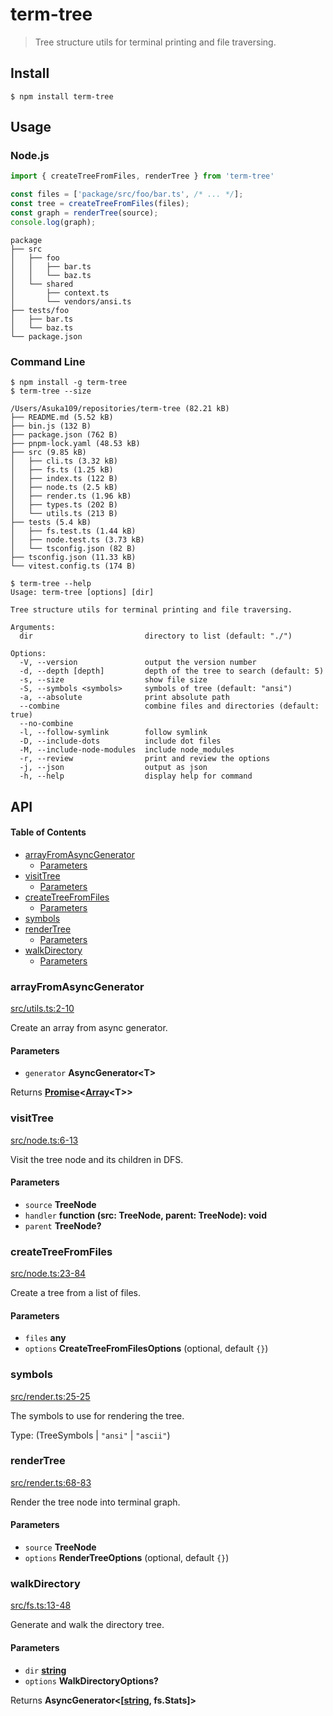 # term-tree

> Tree structure utils for terminal printing and file traversing.

## Install

    $ npm install term-tree

## Usage

### Node.js

```js
import { createTreeFromFiles, renderTree } from 'term-tree'

const files = ['package/src/foo/bar.ts', /* ... */];
const tree = createTreeFromFiles(files);
const graph = renderTree(source);
console.log(graph);
```

    package
    ├── src
    │   ├── foo
    │   │   ├── bar.ts
    │   │   └── baz.ts
    │   └── shared
    │       ├── context.ts
    │       └── vendors/ansi.ts
    ├── tests/foo
    │   ├── bar.ts
    │   └── baz.ts
    └── package.json

### Command Line

    $ npm install -g term-tree
    $ term-tree --size

    /Users/Asuka109/repositories/term-tree (82.21 kB)
    ├── README.md (5.52 kB)
    ├── bin.js (132 B)
    ├── package.json (762 B)
    ├── pnpm-lock.yaml (48.53 kB)
    ├── src (9.85 kB)
    │   ├── cli.ts (3.32 kB)
    │   ├── fs.ts (1.25 kB)
    │   ├── index.ts (122 B)
    │   ├── node.ts (2.5 kB)
    │   ├── render.ts (1.96 kB)
    │   ├── types.ts (202 B)
    │   └── utils.ts (213 B)
    ├── tests (5.4 kB)
    │   ├── fs.test.ts (1.44 kB)
    │   ├── node.test.ts (3.73 kB)
    │   └── tsconfig.json (82 B)
    ├── tsconfig.json (11.33 kB)
    └── vitest.config.ts (174 B)

<!---->

    $ term-tree --help
    Usage: term-tree [options] [dir]

    Tree structure utils for terminal printing and file traversing.

    Arguments:
      dir                         directory to list (default: "./")

    Options:
      -V, --version               output the version number
      -d, --depth [depth]         depth of the tree to search (default: 5)
      -s, --size                  show file size
      -S, --symbols <symbols>     symbols of tree (default: "ansi")
      -a, --absolute              print absolute path
      --combine                   combine files and directories (default: true)
      --no-combine
      -l, --follow-symlink        follow symlink
      -D, --include-dots          include dot files
      -M, --include-node-modules  include node_modules
      -r, --review                print and review the options
      -j, --json                  output as json
      -h, --help                  display help for command

## API

<!-- Generated by documentation.js. Update this documentation by updating the source code. -->

#### Table of Contents

*   [arrayFromAsyncGenerator](#arrayfromasyncgenerator)
    *   [Parameters](#parameters)
*   [visitTree](#visittree)
    *   [Parameters](#parameters-1)
*   [createTreeFromFiles](#createtreefromfiles)
    *   [Parameters](#parameters-2)
*   [symbols](#symbols)
*   [renderTree](#rendertree)
    *   [Parameters](#parameters-3)
*   [walkDirectory](#walkdirectory)
    *   [Parameters](#parameters-4)

### arrayFromAsyncGenerator

[src/utils.ts:2-10](https://github.com/Asuka109/term-tree/blob/818b7dcc8bca3a4952e382918a9f2706dccaabd5/src/utils.ts#L2-L10 "Source code on GitHub")

Create an array from async generator.

#### Parameters

*   `generator` **AsyncGenerator\<T>**&#x20;

Returns **[Promise](https://developer.mozilla.org/docs/Web/JavaScript/Reference/Global_Objects/Promise)<[Array](https://developer.mozilla.org/docs/Web/JavaScript/Reference/Global_Objects/Array)\<T>>**&#x20;

### visitTree

[src/node.ts:6-13](https://github.com/Asuka109/term-tree/blob/818b7dcc8bca3a4952e382918a9f2706dccaabd5/src/node.ts#L6-L13 "Source code on GitHub")

Visit the tree node and its children in DFS.

#### Parameters

*   `source` **TreeNode**&#x20;
*   `handler` **function (src: TreeNode, parent: TreeNode): void**&#x20;
*   `parent` **TreeNode?**&#x20;

### createTreeFromFiles

[src/node.ts:23-84](https://github.com/Asuka109/term-tree/blob/818b7dcc8bca3a4952e382918a9f2706dccaabd5/src/node.ts#L23-L84 "Source code on GitHub")

Create a tree from a list of files.

#### Parameters

*   `files` **any**&#x20;
*   `options` **CreateTreeFromFilesOptions**  (optional, default `{}`)

### symbols

[src/render.ts:25-25](https://github.com/Asuka109/term-tree/blob/818b7dcc8bca3a4952e382918a9f2706dccaabd5/src/render.ts#L25-L25 "Source code on GitHub")

The symbols to use for rendering the tree.

Type: (TreeSymbols | `"ansi"` | `"ascii"`)

### renderTree

[src/render.ts:68-83](https://github.com/Asuka109/term-tree/blob/818b7dcc8bca3a4952e382918a9f2706dccaabd5/src/render.ts#L68-L83 "Source code on GitHub")

Render the tree node into terminal graph.

#### Parameters

*   `source` **TreeNode**&#x20;
*   `options` **RenderTreeOptions**  (optional, default `{}`)

### walkDirectory

[src/fs.ts:13-48](https://github.com/Asuka109/term-tree/blob/818b7dcc8bca3a4952e382918a9f2706dccaabd5/src/fs.ts#L13-L48 "Source code on GitHub")

Generate and walk the directory tree.

#### Parameters

*   `dir` **[string](https://developer.mozilla.org/docs/Web/JavaScript/Reference/Global_Objects/String)**&#x20;
*   `options` **WalkDirectoryOptions?**&#x20;

Returns **AsyncGenerator<\[[string](https://developer.mozilla.org/docs/Web/JavaScript/Reference/Global_Objects/String), fs.Stats]>**&#x20;
